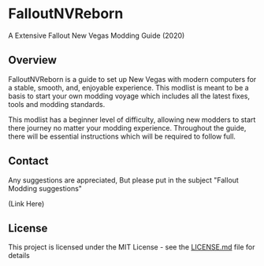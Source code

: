 # FalloutNVReborn

A Extensive Fallout New Vegas Modding Guide (2020)


## Overview

FalloutNVReborn is a guide to set up New Vegas with modern computers for a stable, smooth, and, enjoyable experience.
This modlist is meant to be a basis to start your own modding voyage which includes all the latest fixes, tools and modding standards.


This modlist has a beginner level of difficulty, allowing new modders to start there journey no matter your modding experience. Throughout the guide, there will be essential instructions which will be required to follow full.


## Contact

Any suggestions are appreciated, But please put in the subject "Fallout Modding suggestions"

(Link Here)


## License

This project is licensed under the MIT License - see the [LICENSE.md](LICENSE.md) file for details


